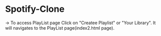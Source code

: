 # Spotify-Clone


-> To access PlayList page
 Click on "Createe Playlist" or "Your Library". It will navigates to the PlayList page(index2.html page).
